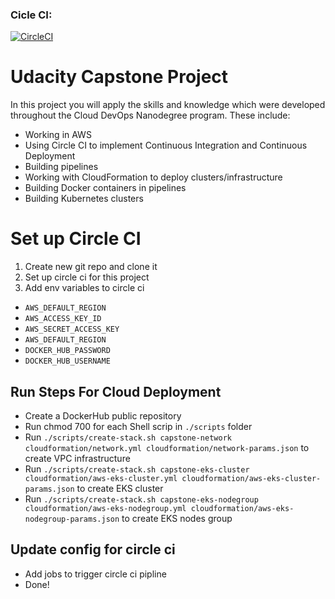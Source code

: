 ### Cicle CI:
[![CircleCI](https://circleci.com/gh/tintrandn/udacity-p5-capstone/tree/main.svg?style=svg)](https://app.circleci.com/pipelines/github/tintrandn/udacity-p5-capstone?branch=main)

# Udacity Capstone Project
In this project you will apply the skills and knowledge which were developed throughout the Cloud DevOps Nanodegree program. These include:

* Working in AWS
* Using Circle CI to implement Continuous Integration and Continuous Deployment
* Building pipelines
* Working with CloudFormation to deploy clusters/infrastructure
* Building Docker containers in pipelines
* Building Kubernetes clusters

# Set up Circle CI
1. Create new git repo and clone it
2. Set up circle ci for this project
3. Add env variables to circle ci
* `AWS_DEFAULT_REGION`
* `AWS_ACCESS_KEY_ID`
* `AWS_SECRET_ACCESS_KEY`
* `AWS_DEFAULT_REGION`
* `DOCKER_HUB_PASSWORD`
* `DOCKER_HUB_USERNAME`

## Run Steps For Cloud Deployment
* Create a DockerHub public repository
* Run chmod 700 for each Shell scrip in `./scripts` folder
* Run `./scripts/create-stack.sh capstone-network cloudformation/network.yml cloudformation/network-params.json` to create VPC infrastructure
* Run `./scripts/create-stack.sh capstone-eks-cluster cloudformation/aws-eks-cluster.yml cloudformation/aws-eks-cluster-params.json` to create EKS cluster
* Run `./scripts/create-stack.sh capstone-eks-nodegroup cloudformation/aws-eks-nodegroup.yml cloudformation/aws-eks-nodegroup-params.json` to create EKS nodes group

## Update config for circle ci
* Add jobs to trigger circle ci pipline
* Done!